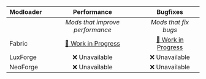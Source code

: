 | Modloader | Performance | Bugfixes |
| --- | :---: | :---: | 
| | *Mods that improve performance* | *Mods that fix bugs* | 
| Fabric | [🚧 Work in Progress](fabric/optimizations.md) | [🚧 Work in Progress](fabric/fixes.md) |
| LuxForge | ❌ Unavailable | ❌ Unavailable |
| NeoForge | ❌ Unavailable | ❌ Unavailable |
